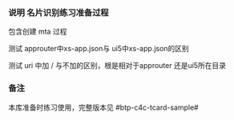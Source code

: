 

### 说明  名片识别练习准备过程 ###

包含创建 mta 过程

测试 approuter中xs-app.json与 ui5中xs-app.json的区别

测试 uri 中加 / 与不加的区别，根是相对于approuter 还是ui5所在目录





### 备注 ###

本库准备时练习使用，完整版本见 #btp-c4c-tcard-sample#


